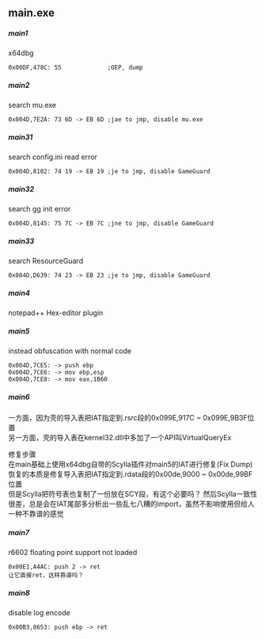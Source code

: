 ## main.exe

##### main1
x64dbg
```
0x00DF,478C: 55             ;OEP, dump
```

##### main2
search mu.exe
```
0x004D,7E2A: 73 6D -> EB 6D ;jae to jmp, disable mu.exe
```

##### main31
search config.ini read error
```
0x004D,8102: 74 19 -> EB 19 ;je to jmp, disable GameGuard
```
##### main32
search gg init error
```
0x004D,8145: 75 7C -> EB 7C ;jne to jmp, disable GameGuard
```

##### main33
search ResourceGuard
```
0x004D,D639: 74 23 -> EB 23 ;je to jmp, disable GameGuard
```
##### main4
notepad++ Hex-editor plugin

##### main5
instead obfuscation with normal code
```
0x004D,7CE5: -> push ebp
0x004D,7CE6: -> mov ebp,esp
0x004D,7CE8: -> mov eax,1B60
```

##### main6
一方面，因为壳的导入表把IAT指定到.rsrc段的0x099E,917C ~ 0x099E,9B3F位置  
另一方面，壳的导入表在kernel32.dll中多加了一个API叫VirtualQueryEx  

修复步骤  
在main基础上使用x64dbg自带的Scylla插件对main5的IAT进行修复(Fix Dump)  
恢复的本质是修复导入表把IAT指定到.rdata段的0x00de,9000 ~ 0x00de,99BF位置  
但是Scylla把符号表也复制了一份放在SCY段，有这个必要吗？
然后Scylla一致性很差，总是会在IAT尾部多分析出一些乱七八糟的import，虽然不影响使用但给人一种不靠谱的感觉

##### main7
r6602 floating point support not loaded
```
0x00E1,A4AC: push 2 -> ret
让它直接ret，这样靠谱吗？
```

##### main8
disable log encode
```
0x00B3,8653: push ebp -> ret
```